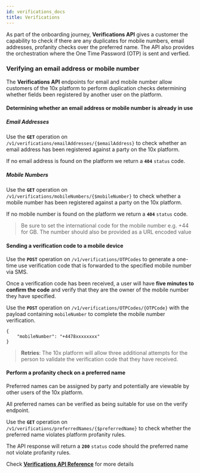 ```yaml
---
id: verifications_docs
title: Verifications
---
```


As part of the onboarding journey, **Verifications API** gives a customer the capability to check if there are any duplicates for mobile numbers, email addresses, profanity checks over the preferred name. The API also provides the orchestration where the One Time Password (OTP) is sent and verfied.

### Verifying an email address or mobile number

The **Verifications API** endpoints for email and mobile number allow customers of the 10x platform to perform duplication checks determining whether fields been registered by another user on the platform.  

#### Determining whether an email address or mobile number is already in use

##### Email Addresses
Use the **`GET`** operation on `/v1/verifications/emailAddresses/{$emailAddress}` to check whether an email address has been registered against a party on the 10x platform.
  
If no email address is found on the platform we return a **`404`** `status` code. 

##### Mobile Numbers
  
Use the **`GET`** operation on `/v1/verifications/mobileNumbers/{$mobileNumber}` to check whether a mobile number has been registered against a party on the 10x platform.
   
If no mobile number is found on the platform we return a **`404`** `status` code. 
   
> Be sure to set the international code for the mobile number e.g. +44 for GB. The number should also be provided as a URL encoded value

#### Sending a verification code to a mobile device

Use the **`POST`** operation on `/v1/verifications/OTPCodes` to generate a one-time use verification code that is forwarded to the specified mobile number via SMS.  
  
Once a verification code has been received, a user will have **five minutes to confirm the code** and verify that they are the owner of the mobile number they have specified. 

Use the **`POST`** operation on  `/v1/verifications/OTPCodes/{OTPCode}` with the payload containing `mobileNumber` to complete the mobile number verification.  

```
{
    "mobileNumber": "+4478xxxxxxxx"
}
```
  
> **Retries**: The 10x platform will allow three additional attempts for the person to validate the verification code that they have received.  
  
#### Perform a profanity check on a preferred name  
  
Preferred names can be assigned by party and potentially are viewable by other users of the 10x platform.  
  
All preferred names can be verified as being suitable for use on the verify endpoint.

Use the **`GET`** operation on  `/v1/verifications/preferredNames/{$preferredName}` to check whether the preferred name violates platform profanity rules. 

The API response will return a **`200`** `status` code should the preferred name not violate profanity rules.  

Check [**Verifications API Reference**](/api-reference/#10x-banking-api-verifications) for more details
